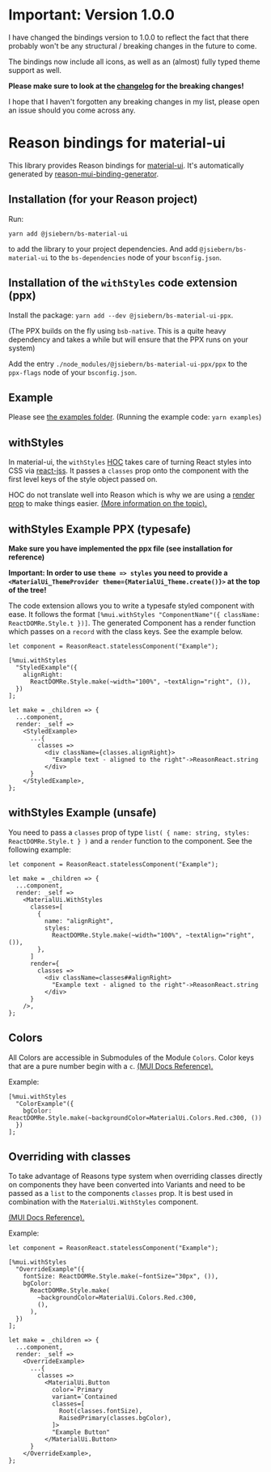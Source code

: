 # Important: Version 1.0.0
I have changed the bindings version to 1.0.0 to reflect the fact that there probably won't be any structural / breaking changes in the future to come.

The bindings now include all icons, as well as an (almost) fully typed theme support as well.

**Please make sure to look at the [changelog](https://github.com/jsiebern/bs-material-ui/blob/master/CHANGELOG.md) for the breaking changes!**

I hope that I haven't forgotten any breaking changes in my list, please open an issue should you come across any.

# Reason bindings for material-ui
This library provides Reason bindings for
[material-ui](https://material-ui-next.com/). It's automatically generated by
[reason-mui-binding-generator](https://github.com/jsiebern/reason-mui-binding-generator).

## Installation (for your Reason project)

Run:

    yarn add @jsiebern/bs-material-ui

to add the library to your project dependencies. And add `@jsiebern/bs-material-ui` to the `bs-dependencies` node of your `bsconfig.json`.

## Installation of the `withStyles` code extension (ppx)

Install the package: `yarn add --dev @jsiebern/bs-material-ui-ppx`.

(The PPX builds on the fly using `bsb-native`. This is a quite heavy dependency and takes a while but will ensure that the PPX runs on your system)

Add the entry `./node_modules/@jsiebern/bs-material-ui-ppx/ppx` to the `ppx-flags` node of your `bsconfig.json`.

## Example

Please see [the examples folder](https://github.com/jsiebern/bs-material-ui/tree/master/examples).
(Running the example code: `yarn examples`)

## withStyles

In material-ui, the `withStyles` [HOC](https://reactjs.org/docs/higher-order-components.html) takes care of turning React styles into CSS via [react-jss](https://github.com/cssinjs/react-jss). It passes a `classes` prop onto the component with the first level keys of the style object passed on.

HOC do not translate well into Reason which is why we are using a [render prop](http://reactpatterns.com/#render-callback) to make things easier. [(More information on the topic).](https://www.youtube.com/watch?v=BcVAq3YFiuc)

## withStyles Example PPX (typesafe)

**Make sure you have implemented the ppx file (see installation for reference)**

**Important: In order to use `theme => styles` you need to provide a `<MaterialUi_ThemeProvider theme={MaterialUi_Theme.create()}>` at the top of the tree!**

The code extension allows you to write a typesafe styled component with ease. It follows the format `[%mui.withStyles "ComponentName"({ className: ReactDOMRe.Style.t })]`. The generated Component has a render function which passes on a `record` with the class keys. See the example below.

```reason
let component = ReasonReact.statelessComponent("Example");

[%mui.withStyles
  "StyledExample"({
    alignRight:
      ReactDOMRe.Style.make(~width="100%", ~textAlign="right", ()),
  })
];

let make = _children => {
  ...component,
  render: _self =>
    <StyledExample>
      ...{
        classes =>
          <div className={classes.alignRight}>
            "Example text - aligned to the right"->ReasonReact.string
          </div>
      }
    </StyledExample>,
};
```

## withStyles Example (unsafe)
You need to pass a `classes` prop of type `list( { name: string, styles: ReactDOMRe.Style.t } )` and a `render` function to the component. See the following example:

```reason
let component = ReasonReact.statelessComponent("Example");

let make = _children => {
  ...component,
  render: _self =>
    <MaterialUi.WithStyles
      classes=[
        {
          name: "alignRight",
          styles:
            ReactDOMRe.Style.make(~width="100%", ~textAlign="right", ()),
        },
      ]
      render={
        classes =>
          <div className=classes##alignRight>
            "Example text - aligned to the right"->ReasonReact.string
          </div>
      }
    />,
};
```

## Colors

All Colors are accessible in Submodules of the Module `Colors`. Color keys that are a pure number begin with a `c`. [(MUI Docs Reference).](https://material-ui-next.com/style/color/)

Example:

```reason
[%mui.withStyles
  "ColorExample"({
    bgColor: ReactDOMRe.Style.make(~backgroundColor=MaterialUi.Colors.Red.c300, ())
  })
];
```

## Overriding with classes

To take advantage of Reasons type system when overriding classes directly on components they have been converted into Variants and need to be passed as a `list` to the components `classes` prop. It is best used in combination with the `MaterialUi.WithStyles` component.

[(MUI Docs Reference).](https://material-ui-1dab0.firebaseapp.com/customization/overrides/#overriding-with-classes)

Example:
```reason
let component = ReasonReact.statelessComponent("Example");

[%mui.withStyles
  "OverrideExample"({
    fontSize: ReactDOMRe.Style.make(~fontSize="30px", ()),
    bgColor:
      ReactDOMRe.Style.make(
        ~backgroundColor=MaterialUi.Colors.Red.c300,
        (),
      ),
  })
];

let make = _children => {
  ...component,
  render: _self =>
    <OverrideExample>
      ...{
        classes =>
          <MaterialUi.Button
            color=`Primary
            variant=`Contained
            classes=[
              Root(classes.fontSize),
              RaisedPrimary(classes.bgColor),
            ]>
            "Example Button"
          </MaterialUi.Button>
      }
    </OverrideExample>,
};
```
